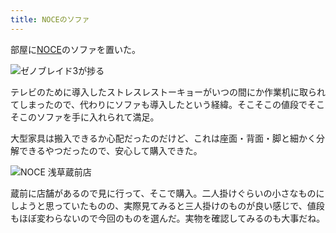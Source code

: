 ```yaml
---
title: NOCEのソファ
---
```

部屋に[NOCE](https://www.noce.co.jp/)のソファを置いた。

![](https://lh6.googleusercontent.com/5zXf39GJmXp4Jr7j-f3tZfuBD2YR-_a9Y3sx3YpEOOoLOMkfVLeOQOQaKyf-3FH-t8UF3gn0Y3upllcUGLRoa8qZWvyyOAoGhwa1FM-63Rfpb3uafHv7fYXOSTgiM46T730sMSwZVW1uFl80VXDaa80 "ゼノブレイド3が捗る")

テレビのために導入したストレスレストーキョーがいつの間にか作業机に取られてしまったので、代わりにソファも導入したという経緯。そこそこの値段でそこそこのソファを手に入れられて満足。

大型家具は搬入できるか心配だったのだけど、これは座面・背面・脚と細かく分解できるやつだったので、安心して購入できた。

![](https://lh3.googleusercontent.com/4PHIFZFEVa_vSGMWSGpa9nb2AkTvIILg1hjtpmo2EgPoPiFxPGGBeoVvWdIPuHWn7kf9amhE3fb_WPZdpsrxgFjTt8px8s2PQODOH-bxMhHFPqLcHvBjsnyPmS1O5JS2Q1WRcVeZjVHeIXIgqnm7fgI "NOCE 浅草蔵前店")

蔵前に店舗があるので見に行って、そこで購入。二人掛けぐらいの小さなものにしようと思っていたものの、実際見てみると三人掛けのものが良い感じで、値段もほぼ変わらないので今回のものを選んだ。実物を確認してみるのも大事だね。
